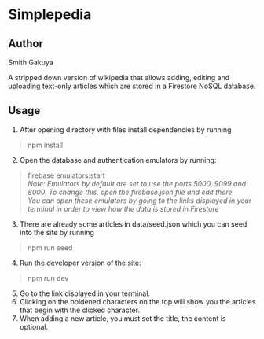 # Simplepedia

## Author
Smith Gakuya

A stripped down version of wikipedia that allows adding, editing and uploading text-only articles which are stored in a Firestore NoSQL database. 

## Usage
1. After opening directory with files install dependencies by running
> npm install
2. Open the database and authentication emulators by running:
> firebase emulators:start    
*Note: Emulators by default are set to use the ports 5000, 9099 and 8000. To change this, open the firebase.json file and edit there*   
*You can open these emulators by going to the links displayed in your terminal in order to view how the data is stored in Firestore*    
3. There are already some articles in data/seed.json which you can seed into the site by running   
> npm run seed
4. Run the developer version of the site:
> npm run dev
5. Go to the link displayed in your terminal.
6. Clicking on the boldened characters on the top will show you the articles that begin with the clicked character.
7. When adding a new article, you must set the title, the content is optional.

